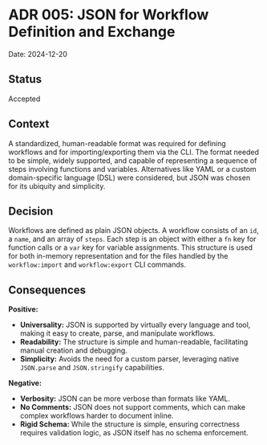 # ADR 005: JSON for Workflow Definition and Exchange

Date: 2024-12-20

## Status

Accepted

## Context

A standardized, human-readable format was required for defining workflows and for importing/exporting them via the CLI. The format needed to be simple, widely supported, and capable of representing a sequence of steps involving functions and variables. Alternatives like YAML or a custom domain-specific language (DSL) were considered, but JSON was chosen for its ubiquity and simplicity.

## Decision

Workflows are defined as plain JSON objects. A workflow consists of an `id`, a `name`, and an array of `steps`. Each step is an object with either a `fn` key for function calls or a `var` key for variable assignments. This structure is used for both in-memory representation and for the files handled by the `workflow:import` and `workflow:export` CLI commands.

## Consequences

**Positive:**
- **Universality:** JSON is supported by virtually every language and tool, making it easy to create, parse, and manipulate workflows.
- **Readability:** The structure is simple and human-readable, facilitating manual creation and debugging.
- **Simplicity:** Avoids the need for a custom parser, leveraging native `JSON.parse` and `JSON.stringify` capabilities.

**Negative:**
- **Verbosity:** JSON can be more verbose than formats like YAML.
- **No Comments:** JSON does not support comments, which can make complex workflows harder to document inline.
- **Rigid Schema:** While the structure is simple, ensuring correctness requires validation logic, as JSON itself has no schema enforcement. 